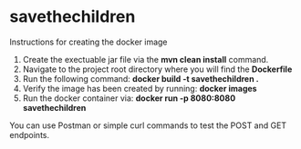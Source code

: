 # savethechildren

Instructions for creating the docker image

1. Create the exectuable jar file via the **mvn clean install** command.
2. Navigate to the project root directory where you will find the **Dockerfile**
3. Run the following command: **docker build -t savethechildren .**
4. Verify the image has been created by running: **docker images**
5. Run the docker container via: **docker run -p 8080:8080 savethechildren**

You can use Postman or simple curl commands to test the POST and GET endpoints.